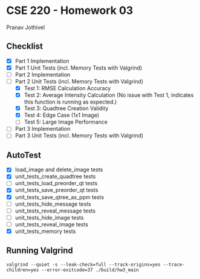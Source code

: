 # CSE 220 - Homework 03
Pranav Jothivel

## Checklist
- [x] Part 1 Implementation
- [x] Part 1 Unit Tests (incl. Memory Tests with Valgrind)
- [ ] Part 2 Implementation
- [ ] Part 2 Unit Tests (incl. Memory Tests with Valgrind)
  - [x] Test 1: RMSE Calculation Accuracy
  - [x] Test 2: Average Intensity Calculation (No issue with Test 1, indicates this function is running as expected.)
  - [X] Test 3: Quadtree Creation Validity
  - [X] Test 4: Edge Case (1x1 Image)
  - [ ] Test 5: Large Image Performance
- [ ] Part 3 Implementation
- [ ] Part 3 Unit Tests (incl. Memory Tests with Valgrind)

## AutoTest
- [x] load_image and delete_image tests
- [x] unit_tests_create_quadtree tests
- [ ] unit_tests_load_preorder_qt tests
- [x] unit_tests_save_preorder_qt tests
- [x] unit_tests_save_qtree_as_ppm tests
- [ ] unit_tests_hide_message tests
- [ ] unit_tests_reveal_message tests
- [ ] unit_tests_hide_image tests
- [ ] unit_tests_reveal_image tests
- [x] unit_tests_memory tests

## Running Valgrind
```
valgrind --quiet -s --leak-check=full --track-origins=yes --trace-children=yes --error-exitcode=37 ./build/hw3_main
```